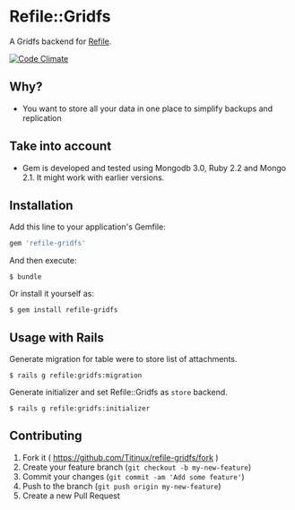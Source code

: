 # Refile::Gridfs

A Gridfs backend for [Refile](https://github.com/elabs/refile).

[![Code Climate](https://codeclimate.com/github/Titinux/refile-gridfs/badges/gpa.svg)](https://codeclimate.com/github/Titinux/refile-gridfs)

## Why?

* You want to store all your data in one place to simplify backups and replication

## Take into account

* Gem is developed and tested using Mongodb 3.0, Ruby 2.2 and Mongo 2.1. It might work with earlier versions.

## Installation

Add this line to your application's Gemfile:

```ruby
gem 'refile-gridfs'
```

And then execute:

    $ bundle

Or install it yourself as:

    $ gem install refile-gridfs

## Usage with Rails

Generate migration for table were to store list of attachments.

    $ rails g refile:gridfs:migration

Generate initializer and set Refile::Gridfs as `store` backend.

    $ rails g refile:gridfs:initializer

## Contributing

1. Fork it ( https://github.com/Titinux/refile-gridfs/fork )
2. Create your feature branch (`git checkout -b my-new-feature`)
3. Commit your changes (`git commit -am 'Add some feature'`)
4. Push to the branch (`git push origin my-new-feature`)
5. Create a new Pull Request
